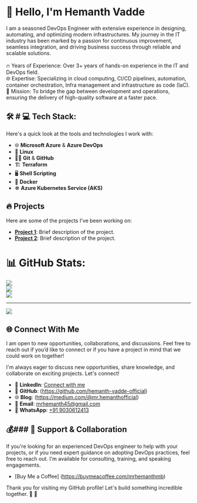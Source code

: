 
# 👋 Hello, I'm Hemanth Vadde

I am a seasoned DevOps Engineer with extensive experience in designing, automating, and optimizing modern infrastructures. My journey in the IT industry has been marked by a passion for continuous improvement, seamless integration, and driving business success through reliable and scalable solutions.<br><br>🔥 Years of Experience: Over 3+ years of hands-on experience in the IT and DevOps field.<br>🌐 Expertise: Specializing in cloud computing, CI/CD pipelines, automation, container orchestration, Infra management and infrastructure as code (IaC).<br>🎯 Mission: To bridge the gap between development and operations, ensuring the delivery of high-quality software at a faster pace.


## 🛠️ # 💻 Tech Stack:

Here's a quick look at the tools and technologies I work with:

- 🌐 **Microsoft Azure** & **Azure DevOps**
- 🐧 **Linux**
- 🧑‍💻 **Git** & **GitHub**
- 🏗️ **Terraform** 
- 🖥️ **Shell Scripting**
- 🐳 **Docker**
- ☸️ **Azure Kubernetes Service (AKS)**

## 🔥 Projects

Here are some of the projects I've been working on:

- **[Project 1](https://github.com/yourusername/project1)**: Brief description of the project.
- **[Project 2](https://github.com/yourusername/project2)**: Brief description of the project.


# 📊 GitHub Stats:
![](https://github-readme-stats.vercel.app/api?username=hemanth-vadde-official&theme=dark&hide_border=false&include_all_commits=true&count_private=true)<br/>
![](https://github-readme-streak-stats.herokuapp.com/?user=hemanth-vadde-official&theme=dark&hide_border=false)<br/>
![](https://github-readme-stats.vercel.app/api/top-langs/?username=hemanth-vadde-official&theme=dark&hide_border=false&include_all_commits=true&count_private=true&layout=compact)

---
[![](https://visitcount.itsvg.in/api?id=hemanth-vadde-official&icon=0&color=0)](https://visitcount.itsvg.in)

## 🌐 Connect With Me

I am open to new opportunities, collaborations, and discussions. Feel free to reach out if you’d like to connect or if you have a project in mind that we could work on together!

I'm always eager to discuss new opportunities, share knowledge, and collaborate on exciting projects. Let's connect!

- 👔 **LinkedIn**: [Connect with me](https://www.linkedin.com/in/hemanth-vadde/)
- 🐙 **GitHub**:   (https://github.com/hemanth-vadde-official)
- 🌐 **Blog**: (https://medium.com/@mr.hemanthofficial)
- 📧 **Email**: mrhemanth45@gmail.com
- 📱 **WhatsApp**: [+91 9030612413](https://wa.me/9030612413)

## 💰### 🤝 Support & Collaboration
If you're looking for an experienced DevOps engineer to help with your projects, or if you need expert guidance on adopting DevOps practices, feel free to reach out. I'm available for consulting, training, and speaking engagements.

- [Buy Me a Coffee] (https://buymeacoffee.com/mrhemanthmb)

Thank you for visiting my GitHub profile! Let's build something incredible together. 🚀 🙌
